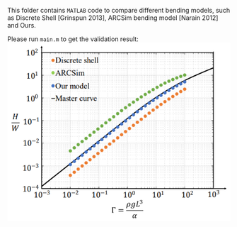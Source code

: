 This folder contains `MATLAB` code to compare different bending models, such as Discrete Shell [Grinspun 2013], ARCSim bending model [Narain 2012] and Ours.

Please run `main.m` to get the validation result: ![image](master_curve.png)